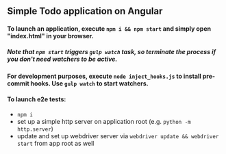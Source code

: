 ## Simple Todo application on Angular

#### To launch an application, execute `npm i && npm start` and simply open "index.html" in your browser.
##### Note that `npm start` triggers `gulp watch` task, so terminate the process if you don't need watchers to be active.

#### For development purposes, execute `node inject_hooks.js` to install pre-commit hooks. Use `gulp watch` to start watchers.

#### To launch e2e tests:

* `npm i`
* set up a simple http server on application root (e.g. `python -m http.server`)
* update and set up webdriver server via `webdriver update && webdriver start` from app root as well